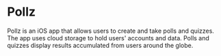 # Pollz
Pollz is an iOS app that allows users to create and take polls and quizzes. The app uses cloud storage to hold users' accounts and data. Polls and quizzes display results accumulated from users around the globe.
